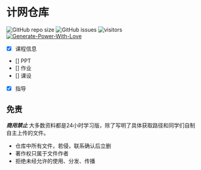 # 计网仓库

![GitHub repo size](https://img.shields.io/github/repo-size/SCU-CS/ComputerNetwork)
![GitHub issues](https://img.shields.io/github/issues/SCU-CS/ComputerNetwork)
![visitors](https://visitor-badge.glitch.me/badge?page_id=SCU-CS.ComputerNetwork)
[![Generate-Power-With-Love](https://img.shields.io/badge/Generate--Power--With-Love-red)](https://github.com/SCU-CS/Contributors)

- [x] 课程信息
- [] PPT
- [] 作业
- [] 课设
- [x] 指导

## 免责

***商用禁止*** 大多数资料都是24小时学习版，除了写明了具体获取路径和同学们自制自主上传的文件。

- 仓库中所有文件，若侵，联系确认后立删
- 著作权只属于文件作者
- 拒绝未经允许的使用、分发、传播